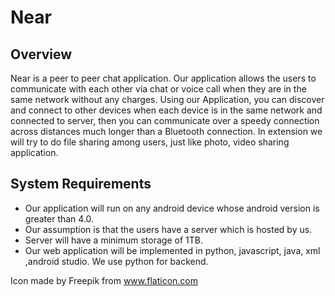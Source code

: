 # Near

## Overview

Near is a peer to peer chat application. Our application allows the users to communicate with each other via chat or voice call when they are in the same network without any charges. Using our Application, you can discover and connect to other devices when each device is in the same network and connected to server, then you can  communicate over a speedy connection across distances much longer than a Bluetooth connection. In extension we will try to do file sharing among users, just like photo, video sharing application.

## System Requirements

+ Our application will run on any android device whose android version is greater than 4.0.
+ Our assumption is that the users have a server which is hosted by us. 
+ Server will have a minimum storage of 1TB.
+ Our web application will be implemented in python, javascript, java, xml ,android studio. We use python for backend.


Icon made by Freepik from www.flaticon.com
